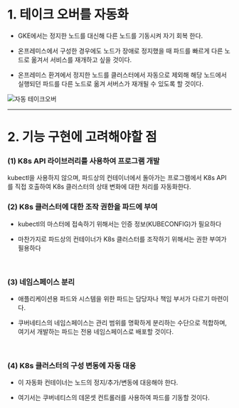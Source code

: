 
# 1. 테이크 오버를 자동화

+ GKE에서는 정지한 노드를 대신해 다른 노드를 기동시켜 자기 회복 한다.

+ 온프레미스에서 구성한 경우에도 노드가 장애로 정지했을 때 파드를 빠르게 다른 노드로 옮겨서 서비스를 재개하고 싶을 것이다.

+ 온프레미스 환겨에서 정지한 노드를 클러스터에서 자동으로 제외해 해당 노드에서 실행되던 파드를 다른 노드로 옮겨 서버스가 재개될 수 있도록 할 것이다.

![자동 테이크오버](https://user-images.githubusercontent.com/42735894/143897790-4890c965-e6aa-4c5d-930e-b6e9421347d3.PNG)

----

# 2. 기능 구현에 고려해야할 점

### (1) K8s API 라이브러리를 사용하여 프로그램 개발
kubectl을 사용하지 않으며, 파드상의 컨테이너에서 돌아가는 프로그램에서 K8s API를 직접 호출하여 K8s 클러스터의 상태 변화에 대한 처리를 자동화한다.
<br>

### (2) K8s 클러스터에 대한 조작 권한을 파드에 부여
+ kubectl의 마스터에 접속하기 위해서는 인증 정보(KUBECONFIG)가 필요하다

+ 마찬가지로 파드상의 컨테이너가 K8s 클러스터를 조작하기 위해서는 권한 부여가 필용하다
<br>

### (3) 네임스페이스 분리
+ 애플리케이션용 파드와 시스템을 위한 파드는 담당자나 책임 부서가 다르기 마련이다.

+ 쿠버네티스의 네임스페이스는 관리 범위를 명확하게 분리하는 수단으로 적합하며, 여기서 개발하는 파드는 전용 네임스페이스로 배포할 것이다.
<br>

### (4) K8s 클러스터의 구성 변동에 자동 대응
+ 이 자동화 컨테이너는 노드의 정지/추가/변동에 대응해야 한다.

+ 여기서는 쿠버네티스의 데몬셋 컨트롤러를 사용하여 파드를 기동할 것이다.